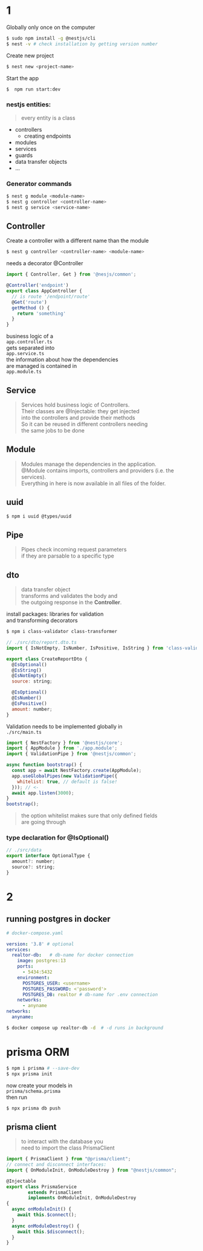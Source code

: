 # 1

Globally only once on the computer
```bash
$ sudo npm install -g @nestjs/cli
$ nest -v # check installation by getting version number
```
Create new project
```bash
$ nest new <project-name>
```
Start the app
```bash
$  npm run start:dev
```

### nestjs entities:
> every entity is a class
- controllers
  - creating endpoints
- modules
- services
- guards
- data transfer objects
- ...
### Generator commands
```bash
$ nest g module <module-name>
$ nest g controller <controller-name>
$ nest g service <service-name>
```
## Controller
Create a controller with a different name than the module
```bash
$ nest g controller <controller-name> <module-name>
```
needs a decorator @Controller  
```js
import { Controller, Get } from '@nesjs/common';

@Controller('endpoint')
export class AppController {
  // is route '/endpoint/route'
  @Get('route') 
  getMethod () {
    return 'something'
  }
}
```
business logic of a  
`app.controller.ts`  
gets separated into  
`app.service.ts`  
the information about how the dependencies  
are managed is contained in  
`app.module.ts`  

## Service
> Services hold business logic of Controllers.  
> Their classes are @Injectable: they get injected  
> into the controllers and provide their methods  
> So it can be reused in different controllers needing  
> the same jobs to be done
## Module
> Modules manage the dependencies in the application.  
> @Module contains imports, controllers and providers (i.e. the services).  
> Everything in here is now available in all files of the folder.
## uuid

```bash
$ npm i uuid @types/uuid
```

## Pipe
> Pipes check incoming request parameters  
> if they are parsable to a specific type  
## dto
> data transfer object  
> transforms and validates the body and   
> the outgoing response in the **Controller**.

install packages: libraries for validation  
and transforming decorators  
```bash
$ npm i class-validator class-transformer
```
```js
// ./src/dto/report.dto.ts
import { IsNotEmpty, IsNumber, IsPositive, IsString } from 'class-validator';

export class CreateReportDto {
  @IsOptional()
  @IsString()
  @IsNotEmpty()
  source: string;

  @IsOptional()
  @IsNumber()
  @IsPositive()
  amount: number;
}
```
Validation needs to be implemented globally in  
`./src/main.ts`
```js
import { NestFactory } from '@nestjs/core';
import { AppModule } from './app.module';
import { ValidationPipe } from '@nestjs/common';

async function bootstrap() {
  const app = await NestFactory.create(AppModule);
  app.useGlobalPipes(new ValidationPipe({
    whitelist: true, // default is false!
  })); // <-
  await app.listen(3000);
}
bootstrap();
```
> the option whitelist makes sure that only defined fields  
> are going through  

### type declaration for @IsOptional()

```js
// ./src/data
export interface OptionalType {
  amount?: number;
  source?: string;
}
```
# 2

## running postgres in docker

```yaml
# docker-compose.yaml

version: '3.8' # optional
services:
  realtor-db:   # db-name for docker connection
    image: postgres:13
    ports:
      - 5434:5432
    environment:
      POSTGRES_USER: <username>
      POSTGRES_PASSWORD: <'password'>
      POSTGRES_DB: realtor # db-name for .env connection
    networks:
      - anyname
networks:
  anyname:
```
```bash
$ docker compose up realtor-db -d  # -d runs in background
```

# prisma ORM

```bash
$ npm i prisma # --save-dev
$ npx prisma init
```

now create your models in  
`prisma/schema.prisma`  
then run
```bash
$ npx prisma db push
```
## prisma client
> to interact with the database you  
> need to import the class PrismaClient  
```js
import { PrismaClient } from "@prisma/client";
// connect and disconnect interfaces:
import { OnModuleInit, OnModuleDestroy } from "@nestjs/common";

@Injectable
export class PrismaService 
        extends PrismaClient 
        implements OnModuleInit, OnModuleDestroy
{
  async onModuleInit() {
    await this.$connect();
  }
  async onModuleDestroy() {
    await this.$disconnect();
  }
}
```


